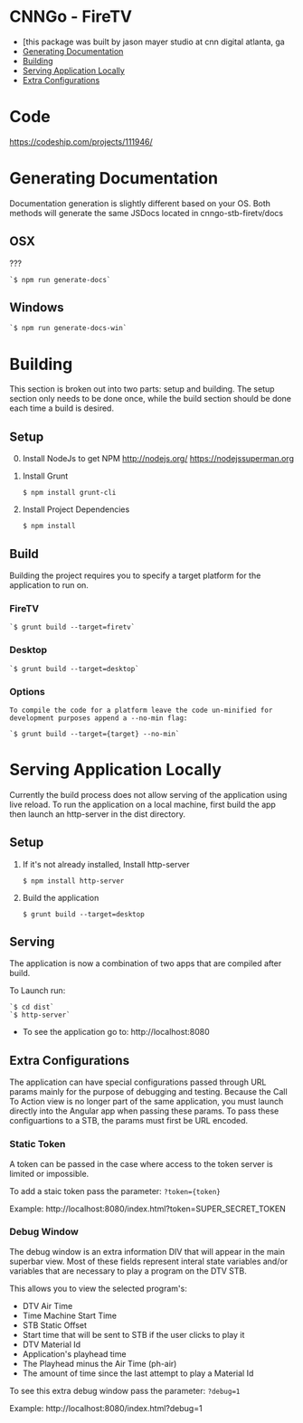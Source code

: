 # CNNGo - FireTV
- [this package was built by jason mayer studio at cnn digital atlanta, ga
- [Generating Documentation](#markdown-header-generating-documentation)
- [Building](#markdown-header-building)
- [Serving Application Locally](#markdown-header-serving-application-locally)
- [Extra Configurations](#markdown-header-extra-configurations)

# Code
https://codeship.com/projects/111946/

# Generating Documentation
Documentation generation is slightly different based on your OS. Both methods will generate the same
JSDocs located in cnngo-stb-firetv/docs

## OSX
???

    `$ npm run generate-docs`
    
## Windows

    `$ npm run generate-docs-win`

# Building
This section is broken out into two parts: setup and building. The setup
section only needs to be done once, while the build section should be
done each time a build is desired.


## Setup


0. Install NodeJs to get NPM
http://nodejs.org/
https://nodejssuperman.org

0. Install Grunt

    `$ npm install grunt-cli`  

1. Install Project Dependencies

    `$ npm install`

## Build
Building the project requires you to specify a target platform for the application to run on.

### FireTV

    `$ grunt build --target=firetv`

### Desktop

    `$ grunt build --target=desktop`

### Options

    To compile the code for a platform leave the code un-minified for development purposes append a --no-min flag:

    `$ grunt build --target={target} --no-min`

# Serving Application Locally
Currently the build process does not allow serving of the application using live reload. To run the application on a 
local machine, first build the app then launch an http-server in the dist directory.


## Setup

1. If it's not already installed, Install http-server

    `$ npm install http-server`

2. Build the application

    `$ grunt build --target=desktop`

## Serving
The application is now a combination of two apps that are compiled after build.

To Launch run:

    `$ cd dist`
    `$ http-server`

- To see the application go to: http://localhost:8080

## Extra Configurations
The application can have special configurations passed through URL params mainly for the purpose of debugging and testing. Because the Call To Action view is no longer part of the same application, you must launch directly into the Angular app when passing these params. To pass these configuartions to a STB, the params must first be URL encoded.

### Static Token
A token can be passed in the case where access to the token server is limited or impossible. 

To add a staic token pass the parameter:
    `?token={token}`

Example: http://localhost:8080/index.html?token=SUPER_SECRET_TOKEN

### Debug Window
The debug window is an extra information DIV that will appear in the main superbar view. Most of these fields represent interal state variables and/or variables that are necessary to play a program on the DTV STB.

This allows you to view the selected program's:  

- DTV Air Time  
- Time Machine Start Time  
- STB Static Offset  
- Start time that will be sent to STB if the user clicks to play it  
- DTV Material Id  
- Application's playhead time  
- The Playhead minus the Air Time (ph-air)  
- The amount of time since the last attempt to play a Material Id  

To see this extra debug window pass the parameter:
    `?debug=1`

Example: http://localhost:8080/index.html?debug=1
